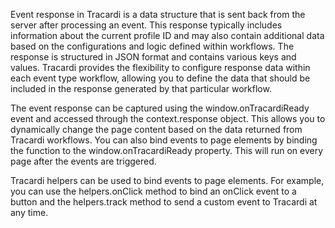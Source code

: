 Event response in Tracardi is a data structure that is sent back from the server after processing an event. This response typically includes information about the current profile ID and may also contain additional data based on the configurations and logic defined within workflows. The response is structured in JSON format and contains various keys and values. Tracardi provides the flexibility to configure response data within each event type workflow, allowing you to define the data that should be included in the response generated by that particular workflow. 

The event response can be captured using the window.onTracardiReady event and accessed through the context.response object. This allows you to dynamically change the page content based on the data returned from Tracardi workflows. You can also bind events to page elements by binding the function to the window.onTracardiReady property. This will run on every page after the events are triggered. 

Tracardi helpers can be used to bind events to page elements. For example, you can use the helpers.onClick method to bind an onClick event to a button and the helpers.track method to send a custom event to Tracardi at any time.